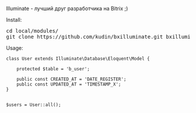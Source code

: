 Illuminate - лучший друг разработчика на Bitrix ;)

<p>Install:</p>
<pre>cd local/modules/ 
git clone https://github.com/kudin/bxilluminate.git bxilluminate</pre>
 
<p>Usage:</p>
 
    class User extends Illuminate\Database\Eloquent\Model {
    
        protected $table = 'b_user';
    
        public const CREATED_AT = 'DATE_REGISTER';  
        public const UPDATED_AT = 'TIMESTAMP_X';  
    }
    
    
    $users = User::all();
    

